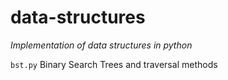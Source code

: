 # data-structures
_Implementation of data structures in python_

`bst.py` Binary Search Trees and traversal methods
